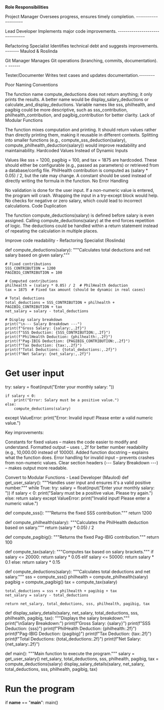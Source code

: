 
**Role Responsibilities**

Project Manager Oversees progress, ensures timely completion. --------------------

Lead Developer Implements major code improvements. -------------------------------

Refactoring Specialist Identifies technical debt and suggests improvements. -------  Maulod & Roslinda

Git Manager Manages Git operations (branching, commits, documentation). - ------

Tester/Documenter Writes test cases and updates documentation.--------


Poor Naming Conventions

The function name compute_deductions does not return anything; it only prints the results. A better name would be display_salary_deductions or calculate_and_display_deductions.
Variable names like sss, philhealth, and pagibig could be more descriptive, such as sss_contribution, philhealth_contribution, and pagibig_contribution for better clarity.
Lack of Modular Functions

The function mixes computation and printing. It should return values rather than directly printing them, making it reusable in different contexts.
Splitting into smaller functions (e.g., compute_sss_deduction(salary), compute_philhealth_deduction(salary)) would improve readability and maintainability.
Hardcoded Values Instead of Dynamic Inputs

Values like sss = 1200, pagibig = 100, and tax = 1875 are hardcoded. These should either be configurable (e.g., passed as parameters) or retrieved from a database/config file.
PhilHealth contribution is computed as (salary * 0.05) / 2, but the rate may change. A constant should be used instead of directly writing the formula in the function.
No Error Handling

No validation is done for the user input. If a non-numeric value is entered, the program will crash. Wrapping the input in a try-except block would help.
No checks for negative or zero salary, which could lead to incorrect calculations.
Code Duplication

The function compute_deductions(salary) is defined before salary is even assigned. Calling compute_deductions(salary) at the end forces repetition of logic.
The deductions could be handled within a return statement instead of repeating the calculation in multiple places.

Improve code readability  - Refactoring Specialist (Roslinda)

def compute_deductions(salary):
    """Calculates total deductions and net salary based on given salary."""
    
    # Fixed contributions
    SSS_CONTRIBUTION = 1200
    PAGIBIG_CONTRIBUTION = 100

    # Computed contributions
    philhealth = (salary * 0.05) / 2  # PhilHealth deduction
    tax = 1875  # Fixed tax amount (should be dynamic in real cases)

    # Total deductions
    total_deductions = SSS_CONTRIBUTION + philhealth + PAGIBIG_CONTRIBUTION + tax
    net_salary = salary - total_deductions

    # Display salary breakdown
    print("\n--- Salary Breakdown ---")
    print(f"Gross Salary: {salary:,.2f}")
    print(f"SSS Deduction: {SSS_CONTRIBUTION:,.2f}")
    print(f"PhilHealth Deduction: {philhealth:,.2f}")
    print(f"Pag-IBIG Deduction: {PAGIBIG_CONTRIBUTION:,.2f}")
    print(f"Tax Deduction: {tax:,.2f}")
    print(f"Total Deductions: {total_deductions:,.2f}")
    print(f"Net Salary: {net_salary:,.2f}")

# Get user input
try:
    salary = float(input("Enter your monthly salary: "))
    
    if salary < 0:
        print("Error: Salary must be a positive value.")
    else:
        compute_deductions(salary)

except ValueError:
    print("Error: Invalid input! Please enter a valid numeric value.")
    
Key improvements:

 Constants for fixed values – makes the code easier to modify and understand.
 Formatted output – uses :,.2f for better number readability (e.g., 10,000.00 instead of 10000).
 Added function docstring – explains what the function does.
 Error handling for invalid input – prevents crashes from non-numeric values.
 Clear section headers (--- Salary Breakdown ---) – makes output more readable.


Convert to Modular Functions - Lead Developer (Maulod)
def get_user_salary():
    """Handles user input and ensures it's a valid positive number."""
    while True:
        try:
            salary = float(input("Enter your monthly salary: "))
            if salary < 0:
                print("Salary must be a positive value. Please try again.")
            else:
                return salary
        except ValueError:
            print("Invalid input! Please enter a numeric value.")

def compute_sss():
    """Returns the fixed SSS contribution."""
    return 1200

def compute_philhealth(salary):
    """Calculates the PhilHealth deduction based on salary."""
    return (salary * 0.05) / 2

def compute_pagibig():
    """Returns the fixed Pag-IBIG contribution."""
    return 100

def compute_tax(salary):
    """Computes tax based on salary brackets."""
    if salary <= 20000:
        return salary * 0.05
    elif salary <= 50000:
        return salary * 0.1
    else:
        return salary * 0.15

def compute_deductions(salary):
    """Calculates total deductions and net salary."""
    sss = compute_sss()
    philhealth = compute_philhealth(salary)
    pagibig = compute_pagibig()
    tax = compute_tax(salary)

    total_deductions = sss + philhealth + pagibig + tax
    net_salary = salary - total_deductions

    return net_salary, total_deductions, sss, philhealth, pagibig, tax

def display_salary_details(salary, net_salary, total_deductions, sss, philhealth, pagibig, tax):
    """Displays the salary breakdown."""
    print("\nSalary Breakdown:")
    print(f"Gross Salary: {salary}")
    print(f"SSS Deduction: {sss}")
    print(f"PhilHealth Deduction: {philhealth:.2f}")
    print(f"Pag-IBIG Deduction: {pagibig}")
    print(f"Tax Deduction: {tax:.2f}")
    print(f"Total Deductions: {total_deductions:.2f}")
    print(f"Net Salary: {net_salary:.2f}")

def main():
    """Main function to execute the program."""
    salary = get_user_salary()
    net_salary, total_deductions, sss, philhealth, pagibig, tax = compute_deductions(salary)
    display_salary_details(salary, net_salary, total_deductions, sss, philhealth, pagibig, tax)

# Run the program
if __name__ == "__main__":
    main()
























